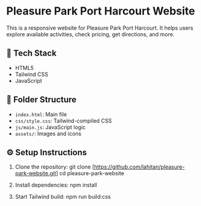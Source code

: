 # Pleasure Park Port Harcourt Website 

This is a responsive website for Pleasure Park Port Harcourt. It helps users explore available activities, check pricing, get directions, and more.

## 🚀 Tech Stack
- HTML5
- Tailwind CSS
- JavaScript

## 📂 Folder Structure
- `index.html`: Main file
- `css/style.css`: Tailwind-compiled CSS
- `js/main.js`: JavaScript logic
- `assets/`: Images and icons

## ⚙️ Setup Instructions

1. Clone the repository: git clone [https://github.com/lahitan/pleasure-park-website.git]
cd pleasure-park-website

2. Install dependencies: npm install

3. Start Tailwind build: npm run build:css


